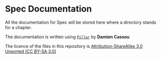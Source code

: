 Spec Documentation
==================

All the documentation for Spec will be stored here
where a directory stands for a chapter.

The documentation is written using [`Pillar`](http://smalltalkhub.com/#!/~Pier/Pillar) by **Damien Cassou**

The licence of the files in this repository is [Attribution-ShareAlike 3.0 Unported (CC BY-SA 3.0)](http://creativecommons.org/licenses/by-sa/3.0/deed.en_US)